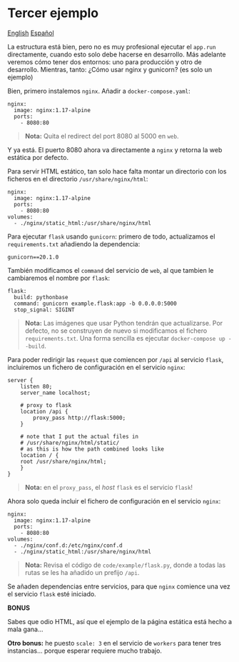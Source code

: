 # Tercer ejemplo

[English](README.md) [Español](README.es.md)

La estructura está bien, pero no es muy profesional ejecutar
el `app.run` directamente, cuando esto solo debe hacerse en
desarrollo. Más adelante veremos cómo tener dos entornos:
uno para producción y otro de desarrollo. Mientras, tanto:
¿Cómo usar nginx y gunicorn? (es solo un ejemplo)

Bien, primero instalemos `nginx`. Añadir a `docker-compose.yaml`:

    nginx:
      image: nginx:1.17-alpine
      ports:
        - 8080:80

> **Nota:** Quita el redirect del port 8080 al 5000 en `web`.

Y ya está. El puerto 8080 ahora va directamente a `nginx` y
retorna la web estática por defecto.

Para servir HTML estático, tan solo hace falta montar un directorio
con los ficheros en el directorio `/usr/share/nginx/html`:

    nginx:
      image: nginx:1.17-alpine
      ports:
        - 8080:80
    volumes:
      - ./nginx/static_html:/usr/share/nginx/html


Para ejecutar `flask` usando `gunicorn`: primero de todo, actualizamos
el `requirements.txt` añadiendo la dependencia:

    gunicorn==20.1.0

También modificamos el `command` del servicio de `web`, al que tambien
le cambiaremos el nombre por `flask`:

    flask:
      build: pythonbase
      command: gunicorn example.flask:app -b 0.0.0.0:5000
      stop_signal: SIGINT

> **Nota:** Las imágenes que usar Python tendrán que actualizarse. Por
>           defecto, no se construyen de nuevo si modificamos el fichero
>           `requirements.txt`. Una forma sencilla es ejecutar
>           `docker-compose up --build`.

Para poder redirigir las `request` que comiencen por `/api` al servicio
`flask`, incluiremos un fichero de configuración en el servicio `nginx`:

    server {
        listen 80;
        server_name localhost;

        # proxy to flask
        location /api {
            proxy_pass http://flask:5000;
        }

        # note that I put the actual files in
        # /usr/share/nginx/html/static/
        # as this is how the path combined looks like
        location / {
        root /usr/share/nginx/html;
        }
    }

> **Nota:** en el `proxy_pass`, el *host* `flask` es el servicio `flask`!

Ahora solo queda incluir el fichero de configuración en el servicio `nginx`:

    nginx:
      image: nginx:1.17-alpine
      ports:
        - 8080:80
    volumes:
      - ./nginx/conf.d:/etc/nginx/conf.d
      - ./nginx/static_html:/usr/share/nginx/html

> **Nota:** Revisa el código de `code/example/flask.py`, donde a todas
>           las rutas se les ha añadido un prefijo `/api`.

Se añaden dependencias entre servicios, para que `nginx` comience una
vez el servicio `flask` esté iniciado.

**BONUS**

Sabes que odio HTML, así que el ejemplo de la página estática está hecho
a mala gana...

**Otro bonus:** he puesto `scale: 3` en el servicio de `workers` para tener
tres instancias... porque esperar requiere mucho trabajo.
